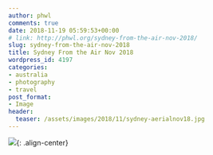 ```yaml
---
author: phwl
comments: true
date: 2018-11-19 05:59:53+00:00
# link: http://phwl.org/sydney-from-the-air-nov-2018/
slug: sydney-from-the-air-nov-2018
title: Sydney From the Air Nov 2018
wordpress_id: 4197
categories:
- australia
- photography
- travel
post_format:
- Image
header:
  teaser: /assets/images/2018/11/sydney-aerialnov18.jpg
---
```


![](/assets/images/2018/11/sydney-aerialnov18.jpg){: .align-center}
